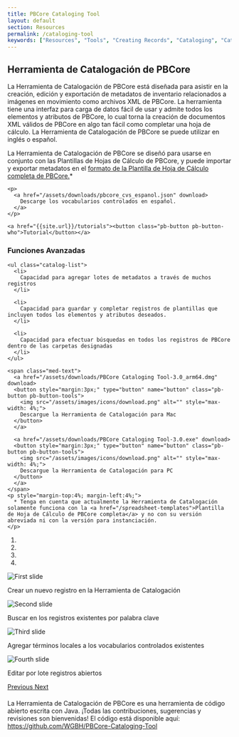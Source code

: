 ```yaml
---
title: PBCore Cataloging Tool
layout: default
section: Resources
permalink: /cataloging-tool
keywords: ["Resources", "Tools", "Creating Records", "Cataloging", "Cataloging Tool"]
---
```

<div class="row">
  <div class="col-md-12">
    <h2 class="red title bold">
      Herramienta de Catalogación de PBCore
    </h2>
  </div>
</div>
<div class="row">
  <div class="col-md-6 index-text" style="margin-bottom: 4%;">
    <p class="">
      La Herramienta de Catalogación de PBCore está diseñada para asistir en la creación, edición y exportación de metadatos de inventario relacionados a imágenes en movimiento como archivos XML de PBCore. La herramienta tiene una interfaz para carga de datos fácil de usar y admite todos los elementos y atributos de PBCore, lo cual torna la creación de documentos XML válidos de PBCore en algo tan fácil como completar una hoja de cálculo. La Herramienta de Catalogación de PBCore se puede utilizar en inglés o español. 
    </p>
    <p>
      La Herramienta de Catalogación de PBCore se diseñó para usarse en conjunto con las Plantillas de Hojas de Cálculo de PBCore, y puede importar y exportar metadatos en el <a href="/spreadsheet-templates">formato de la Plantilla de Hoja de Cálculo completa de PBCore.</a>*
    </p>

    <p>
      <a href="/assets/downloads/pbcore_cvs_espanol.json" download>
        Descarge los vocabularios controlados en español.
      </a>
    </p>

    <a href="{{site.url}}/tutorials"><button class="pb-button pb-button-who">Tutorial</button></a>
  </div>

  <div class="col-md-6">
    <h3 class="bold">
      Funciones Avanzadas
    </h3>

    <ul class="catalog-list">
      <li>
        Capacidad para agregar lotes de metadatos a través de muchos registros
      </li>

      <li>
        Capacidad para guardar y completar registros de plantillas que incluyen todos los elementos y atributos deseados.
      </li>

      <li>
        Capacidad para efectuar búsquedas en todos los registros de PBCore dentro de las carpetas designadas
      </li>
    </ul>

    <span class="med-text">
      <a href="/assets/downloads/PBCore Cataloging Tool-3.0_arm64.dmg" download>
      <button style="margin:3px;" type="button" name="button" class="pb-button pb-button-tools">
        <img src="/assets/images/icons/download.png" alt="" style="max-width: 4%;">
        Descargue la Herramienta de Catalogación para Mac
      </button>
      </a>

      <a href="/assets/downloads/PBCore Cataloging Tool-3.0.exe" download>
      <button style="margin:3px;" type="button" name="button" class="pb-button pb-button-tools">
        <img src="/assets/images/icons/download.png" alt="" style="max-width: 4%;">
        Descargue la Herramienta de Catalogación para PC
      </button>
      </a>
    </span>
    <p style="margin-top:4%; margin-left:4%;">
      * Tenga en cuenta que actualmente la Herramienta de Catalogación solamente funciona con la <a href="/spreadsheet-templates">Plantilla de Hoja de Cálculo de PBCore completa</a> y no con su versión abreviada ni con la versión para instanciación.
    </p>

  </div>
</div>

<div class="row">
  <div class="col-md-8">
    <div id="carouselExampleIndicators" class="carousel slide" data-ride="carousel" data-interval="false">
      <ol class="carousel-indicators">
        <li data-target="#carouselExampleIndicators" data-slide-to="0" class="active"></li>
        <li data-target="#carouselExampleIndicators" data-slide-to="1"></li>
        <li data-target="#carouselExampleIndicators" data-slide-to="2"></li>
        <li data-target="#carouselExampleIndicators" data-slide-to="3"></li>
      </ol>
      <div class="carousel-inner">
        <div class="carousel-item active">
          <img class="d-block w-100" src="/assets/images/pbcore_cataloging_tool_1.png" alt="First slide">
          <div class="carousel-caption d-none d-md-block red-back">
            <p class="white">Crear un nuevo registro en la Herramienta de Catalogación</p>
          </div>
        </div>
        <div class="carousel-item">
          <img class="d-block w-100" src="/assets/images/pbcore_cataloging_tool_2.png" alt="Second slide">
          <div class="carousel-caption d-none d-md-block red-back">
            <p class="white">Buscar en los registros existentes por palabra clave</p>
          </div>
        </div>
        <div class="carousel-item">
          <img class="d-block w-100" src="/assets/images/pbcore_cataloging_tool_3.png" alt="Third slide">
          <div class="carousel-caption d-none d-md-block red-back">
            <p class="white">Agregar términos locales a los vocabularios controlados existentes</p>
          </div>
        </div>
        <div class="carousel-item">
          <img class="d-block w-100" src="/assets/images/pbcore_cataloging_tool_4.png" alt="Fourth slide">
          <div class="carousel-caption d-none d-md-block red-back">
            <p class="white">Editar por lote registros abiertos</p>
          </div>
        </div>
      </div>
      <a class="carousel-control-prev" href="#carouselExampleIndicators" role="button" data-slide="prev">
        <span class="carousel-control-prev-icon" aria-hidden="true"></span>
        <span class="sr-only">Previous</span>
      </a>
      <a class="carousel-control-next" href="#carouselExampleIndicators" role="button" data-slide="next">
        <span class="carousel-control-next-icon" aria-hidden="true"></span>
        <span class="sr-only">Next</span>
      </a>
    </div>
  </div>
  <div class="col-md-6">
  </div>
</div>

<div class="row"  style="margin-top:4%;">
  <div class="col-md-12">
    La Herramienta de Catalogación de PBCore es una herramienta de código abierto escrita con Java. ¡Todas las contribuciones, sugerencias y revisiones son bienvenidas! El código está disponible aquí: <a href="https://github.com/WGBH/PBCore-Cataloging-Tool">https://github.com/WGBH/PBCore-Cataloging-Tool</a>
  </div>
</div>
